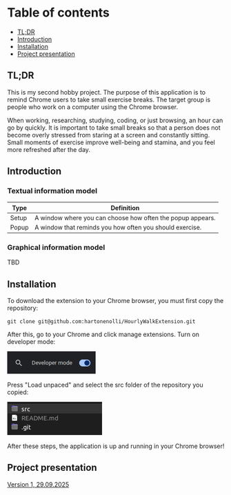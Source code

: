 # Table of contents
- [TL;DR](#tldr)
- [Introduction](#introduction)
- [Installation](#installation)
- [Project presentation](#project)

## <a id="tldr"></a>TL;DR
This is my second hobby project. The purpose of this application is to remind Chrome users to take small exercise breaks. The target group is people who work on a computer using the Chrome browser.

When working, researching, studying, coding, or just browsing, an hour can go by quickly. It is important to take small breaks so that a person does not become overly stressed from staring at a screen and constantly sitting. Small moments of exercise improve well-being and stamina, and you feel more refreshed after the day.

## <a id="introduction"></a>Introduction
### Textual information model

| Type  | Definition |
| ------------- | ------------- |
| Setup  | A window where you can choose how often the popup appears.  |
| Popup  | A window that reminds you how often you should exercise.   |

### Graphical information model
TBD

## <a id="installation"></a>Installation
To download the extension to your Chrome browser, you must first copy the repository:
```
git clone git@github.com:hartonenolli/HourlyWalkExtension.git
```

After this, go to your Chrome and click manage extensions. Turn on developer mode:

![Developer mode](https://github.com/hartonenolli/HourlyWalkExtension/blob/main/src/pictures/developerMode.png)

Press "Load unpaced" and select the src folder of the repository you copied:

![Select src](https://github.com/hartonenolli/HourlyWalkExtension/blob/main/src/pictures/srcSelection.png)

After these steps, the application is up and running in your Chrome browser!

## <a id="project"></a>Project presentation
[Version 1, 29.09.2025](https://github.com/hartonenolli/HourlyWaldExtension/blob/main/diary/version1.md)
